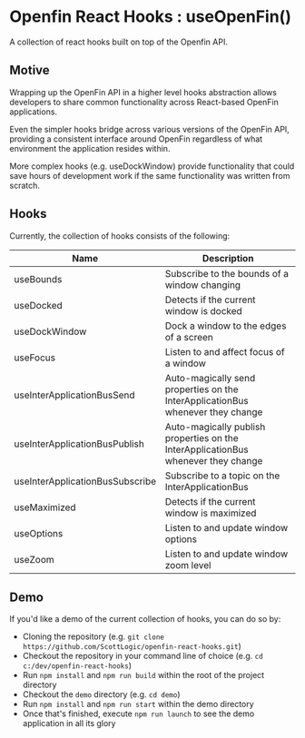 # Openfin React Hooks : useOpenFin()

A collection of react hooks built on top of the Openfin API.

## Motive

Wrapping up the OpenFin API in a higher level hooks abstraction allows developers to share common functionality across React-based OpenFin applications.

Even the simpler hooks bridge across various versions of the OpenFin API, providing a consistent interface around OpenFin regardless of what environment the application resides within.

More complex hooks (e.g. useDockWindow) provide functionality that could save hours of development work if the same functionality was written from scratch.

## Hooks

Currently, the collection of hooks consists of the following:

| Name  | Description |
| ------------- | ------------- |
| useBounds  | Subscribe to the bounds of a window changing  |
| useDocked  | Detects if the current window is docked |
| useDockWindow  | Dock a window to the edges of a screen  |
| useFocus | Listen to and affect focus of a window |
| useInterApplicationBusSend  | Auto-magically send properties on the InterApplicationBus whenever they change |
| useInterApplicationBusPublish  | Auto-magically publish properties on the InterApplicationBus whenever they change |
| useInterApplicationBusSubscribe | Subscribe to a topic on the InterApplicationBus |
| useMaximized  | Detects if the current window is maximized |
| useOptions | Listen to and update window options |
| useZoom | Listen to and update window zoom level |

## Demo

If you'd like a demo of the current collection of hooks, you can do so by:

* Cloning the repository (e.g. `git clone https://github.com/ScottLogic/openfin-react-hooks.git`)
* Checkout the repository in your command line of choice (e.g. `cd c:/dev/openfin-react-hooks`)
* Run `npm install` and `npm run build` within the root of the project directory
* Checkout the `demo` directory (e.g. `cd demo`)
* Run `npm install` and `npm run start` within the demo directory
* Once that's finished, execute `npm run launch` to see the demo application in all its glory
